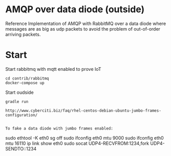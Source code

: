 # AMQP over data diode (outside)

Reference Implementation of AMQP with RabbitMQ over a data diode where messages are as big as udp packets to avoid the problem of out-of-order arriving packets.

# Start 

Start rabbitmq with mqtt enabled to prove IoT 
```
cd contrib/rabbitmq
docker-compose up
```

Start oudside 
```
gradle run
```

```
http://www.cyberciti.biz/faq/rhel-centos-debian-ubuntu-jumbo-frames-configuration/


To fake a data diode with jumbo frames enabled:
```
sudo ethtool -K eth0 sg off
sudo ifconfig eth0 mtu 9000
sudo ifconfig eth0 mtu 16110
ip link show eth0
sudo socat UDP4-RECVFROM:1234,fork UDP4-SENDTO:<client ip>:1234
```